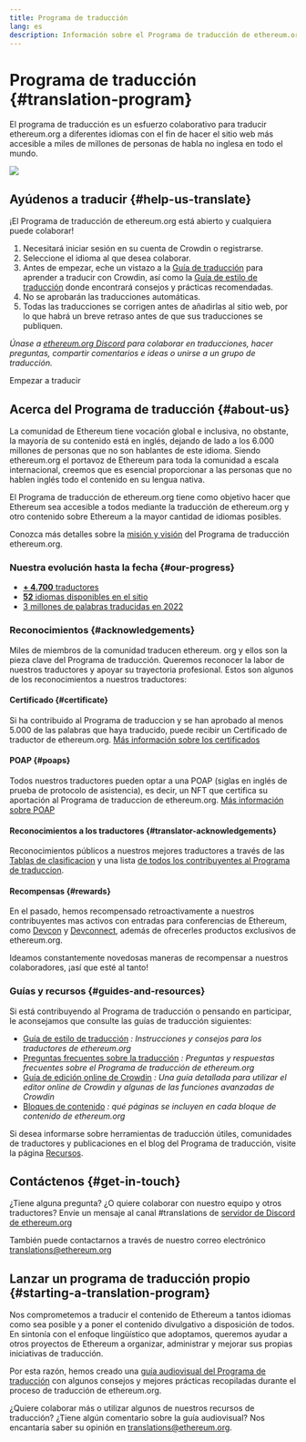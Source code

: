 ```yaml
---
title: Programa de traducción
lang: es
description: Información sobre el Programa de traducción de ethereum.org
---
```


# Programa de traducción {#translation-program}

El programa de traducción es un esfuerzo colaborativo para traducir ethereum.org a diferentes idiomas con el fin de hacer el sitio web más accesible a miles de millones de personas de habla no inglesa en todo el mundo.

![](./enterprise-eth.png)

## Ayúdenos a traducir {#help-us-translate}

¡El Programa de traducción de ethereum.org está abierto y cualquiera puede colaborar!

1. Necesitará iniciar sesión en su cuenta de Crowdin o registrarse.
2. Seleccione el idioma al que desea colaborar.
3. Antes de empezar, eche un vistazo a la [Guía de traducción](/contributing/translation-program/how-to-translate/) para aprender a traducir con Crowdin, así como la [Guía de estilo de traducción](/contributing/translation-program/translators-guide/) donde encontrará consejos y prácticas recomendadas.
4. No se aprobarán las traducciones automáticas.
5. Todas las traducciones se corrigen antes de añadirlas al sitio web, por lo que habrá un breve retraso antes de que sus traducciones se publiquen.

_Únase a [ethereum.org Discord](/discord/) para colaborar en traducciones, hacer preguntas, compartir comentarios e ideas o unirse a un grupo de traducción._

<ButtonLink to="https://crowdin.com/project/ethereum-org/invite">
  Empezar a traducir
</ButtonLink>

## Acerca del Programa de traducción {#about-us}

La comunidad de Ethereum tiene vocación global e inclusiva, no obstante, la mayoría de su contenido está en inglés, dejando de lado a los 6.000 millones de personas que no son hablantes de este idioma. Siendo ethereum.org el portavoz de Ethereum para toda la comunidad a escala internacional, creemos que es esencial proporcionar a las personas que no hablen inglés todo el contenido en su lengua nativa.

El Programa de traducción de ethereum.org tiene como objetivo hacer que Ethereum sea accesible a todos mediante la traducción de ethereum.org y otro contenido sobre Ethereum a la mayor cantidad de idiomas posibles.

Conozca más detalles sobre la [misión y visión](/contributing/translation-program/mission-and-vision) del Programa de traducción ethereum.org.

### Nuestra evolución hasta la fecha {#our-progress}

- [**+ 4.700** traductores](/contributing/translation-program/contributors/)
- [**52** idiomas disponibles en el sitio](/languages/)
- [3 millones de palabras traducidas en 2022](/contributing/translation-program/acknowledgements/)

<TranslationChartImage />

### Reconocimientos {#acknowledgements}

Miles de miembros de la comunidad traducen ethereum. org y ellos son la pieza clave del Programa de traducción. Queremos reconocer la labor de nuestros traductores y apoyar su trayectoria profesional. Estos son algunos de los reconocimientos a nuestros traductores:

#### Certificado {#certificate}

Si ha contribuido al Programa de traduccion y se han aprobado al menos 5.000 de las palabras que haya traducido, puede recibir un Certificado de traductor de ethereum.org. [ Más información sobre los certificados](/contributing/translation-program/acknowledgements/#certificate)

#### POAP {#poaps}

Todos nuestros traductores pueden optar a una POAP (siglas en inglés de prueba de protocolo de asistencia), es decir, un NFT que certifica su aportación al Programa de traduccion de ethereum.org. [ Más información sobre POAP](/contributing/translation-program/acknowledgements/#poap)

#### Reconocimientos a los traductores {#translator-acknowledgements}

Reconocimientos públicos a nuestros mejores traductores a través de las [Tablas de clasificacion](/contributing/translation-program/acknowledgements/) y una lista [de todos los contribuyentes al Programa de traduccion](/contributing/translation-program/contributors/).

#### Recompensas {#rewards}

En el pasado, hemos recompensado retroactivamente a nuestros contribuyentes mas activos con entradas para conferencias de Ethereum, como [Devcon](https://devcon.org/en/) y [Devconnect](https://devconnect.org/), además de ofrecerles productos exclusivos de ethereum.org.

Ideamos constantemente novedosas maneras de recompensar a nuestros colaboradores, ¡así que esté al tanto!

### Guías y recursos {#guides-and-resources}

Si está contribuyendo al Programa de traducción o pensando en participar, le aconsejamos que consulte las guías de traducción siguientes:

- [Guía de estilo de traducción](/contributing/translation-program/translators-guide/) _: Instrucciones y consejos para los traductores de ethereum.org_
- [Preguntas frecuentes sobre la traducción](/contributing/translation-program/faq/) _: Preguntas y respuestas frecuentes sobre el Programa de traducción de ethereum.org_
- [Guía de edición online de Crowdin](https://support.crowdin.com/online-editor/) _: Una guía detallada para utilizar el editor online de Crowdin y algunas de las funciones avanzadas de Crowdin_
- [Bloques de contenido](/contributing/translation-program/content-buckets/) _: qué páginas se incluyen en cada bloque de contenido de ethereum.org_

Si desea informarse sobre herramientas de traducción útiles, comunidades de traductores y publicaciones en el blog del Programa de traducción, visite la página [Recursos](/contributing/translation-program/resources/).

## Contáctenos {#get-in-touch}

¿Tiene alguna pregunta? ¿O quiere colaborar con nuestro equipo y otros traductores? Envíe un mensaje al canal #translations de [servidor de Discord de ethereum.org](https://discord.gg/ethereum-org)

También puede contactarnos a través de nuestro correo electrónico translations@ethereum.org

## Lanzar un programa de traducción propio {#starting-a-translation-program}

Nos comprometemos a traducir el contenido de Ethereum a tantos idiomas como sea posible y a poner el contenido divulgativo a disposición de todos. En sintonía con el enfoque lingüístico que adoptamos, queremos ayudar a otros proyectos de Ethereum a organizar, administrar y mejorar sus propias iniciativas de traducción.

Por esta razón, hemos creado una [guía audiovisual del Programa de traducción](/contributing/translation-program/playbook/) con algunos consejos y mejores prácticas recopiladas durante el proceso de traducción de ethereum.org.

¿Quiere colaborar más o utilizar algunos de nuestros recursos de traducción? ¿Tiene algún comentario sobre la guía audiovisual? Nos encantaría saber su opinión en translations@ethereum.org.
